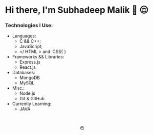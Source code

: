 # Hi there, I'm Subhadeep Malik 👋 😌
   <!-- Fun Fact: I'm Introvert 🙂 -->

### Technologies I Use:
- Languages:
  - C && C++;
  - JavaScript;
  - </ HTML > and .CSS{ }
- Frameworks && Libraries:
  - Express.js
  - React.js
- Databases:
  - MongoDB
  - MySQL
- Misc.:
  - Node.js
  - Git & GitHub
- Currently Learning:
  - JAVA


<br>
<p align='center'>
   😌
</p>


   <!-- 🌱 I’m currently learning: -->
   <!-- 💬 Ask me about: -->
   <!-- 📫 How to reach me: -->
   <!-- 🔭 I’m currently working on ... -->
   <!-- 🤔 I’m looking for help with ... -->
   <!-- 👯 I’m looking to collaborate on ... -->
   <!-- 😄 Pronouns: ... -->
   <!-- ⚡ Fun fact: ... -->
